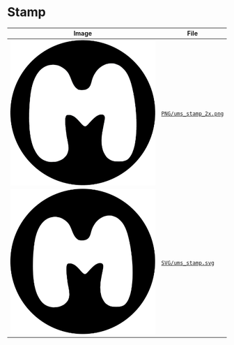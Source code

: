 # Stamp

Image                        |File
-----------------------------|-----------------------------------------------
![png](PNG/ums_stamp_2x.png) | [`PNG/ums_stamp_2x.png`](PNG/ums_stamp_2x.png)
![svg](SVG/ums_stamp.svg)    | [`SVG/ums_stamp.svg`](SVG/ums_stamp.svg)

